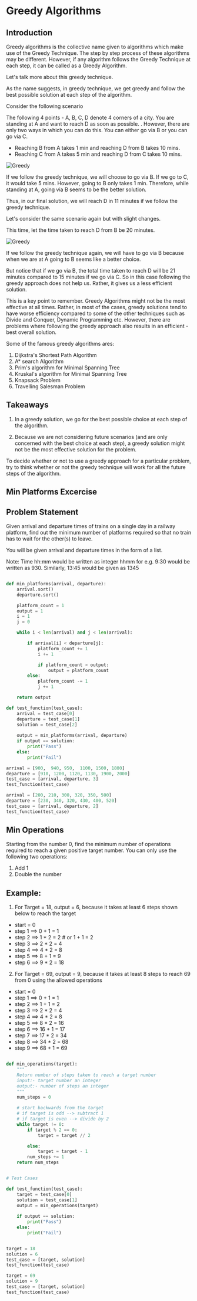 # Greedy Algorithms

## Introduction
Greedy algorithms is the collective name given to algorithms which make use of the Greedy Technique. The step by step process of these algorithms may be different. However, if any algorithm follows the Greedy Technique at each step, it can be called as a Greedy Algorithm.

Let's talk more about this greedy technique.

As the name suggests, in greedy technique, we get greedy and follow the best possible solution at each step of the algorithm.

Consider the following scenario

The following 4 points - A, B, C, D denote 4 corners of a city. You are standing at A and want to reach D as soon as possible. . However, there are only two ways in which you can do this. You can either go via B or you can go via C.

* Reaching B from A takes 1 min and reaching D from B takes 10 mins.
* Reaching C from A takes 5 min and reaching D from C takes 10 mins.

![Greedy](https://github.com/budostylz/Algorithms-and-Data-Structures/blob/master/Advance%20Algorithms/Greedy%20Algorithms/greedy1.PNG "Greedy")

If we follow the greedy technique, we will choose to go via B. If we go to C, it would take 5 mins. However, going to B only takes 1 min. Therefore, while standing at A, going via B seems to be the better solution.

Thus, in our final solution, we will reach D in 11 minutes if we follow the greedy technique.

Let's consider the same scenario again but with slight changes.

This time, let the time taken to reach D from B be 20 minutes.

![Greedy](https://github.com/budostylz/Algorithms-and-Data-Structures/blob/master/Advance%20Algorithms/Greedy%20Algorithms/greedy2.PNG "Greedy")

If we follow the greedy technique again, we will have to go via B because when we are at A going to B seems like a better choice.

But notice that if we go via B, the total time taken to reach D will be 21 minutes compared to 15 minutes if we go via C. So in this case following the greedy approach does not help us. Rather, it gives us a less efficient solution.

This is a key point to remember. Greedy Algorithms might not be the most effective at all times. Rather, in most of the cases, greedy solutions tend to have worse efficiency compared to some of the other techniques such as Divide and Conquer, Dynamic Programming etc. However, there are problems where following the greedy approach also results in an efficient - best overall solution.

Some of the famous greedy algorithms ares:

1. Dijkstra's Shortest Path Algorithm
2. A* search Algorithm
3. Prim's algorithm for Minimal Spanning Tree
4. Kruskal's algorithm for Minimal Spanning Tree
5. Knapsack Problem
6. Travelling Salesman Problem

## Takeaways
1. In a greedy solution, we go for the best possible choice at each step of the algorithm.

2. Because we are not considering future scenarios (and are only concerned with the best choice at each step), a greedy solution might not be the most effective solution for the problem.

To decide whether or not to use a greedy approach for a particular problem, try to think whether or not the greedy technique will work for all the future steps of the algorithm.

## Min Platforms Excercise

## Problem Statement
Given arrival and departure times of trains on a single day in a railway platform, find out the minimum number of platforms required so that no train has to wait for the other(s) to leave.

You will be given arrival and departure times in the form of a list.

Note: Time hh:mm would be written as integer hhmm for e.g. 9:30 would be written as 930. Similarly, 13:45 would be given as 1345

```python

def min_platforms(arrival, departure):
    arrival.sort()
    departure.sort()

    platform_count = 1
    output = 1
    i = 1
    j = 0

    while i < len(arrival) and j < len(arrival):

        if arrival[i] < departure[j]:
            platform_count += 1
            i += 1

            if platform_count > output:
                output = platform_count
        else:
            platform_count -= 1
            j += 1

    return output

def test_function(test_case):
    arrival = test_case[0]
    departure = test_case[1]
    solution = test_case[2]
    
    output = min_platforms(arrival, departure)
    if output == solution:
        print("Pass")
    else:
        print("Fail")

arrival = [900,  940, 950,  1100, 1500, 1800]
departure = [910, 1200, 1120, 1130, 1900, 2000]
test_case = [arrival, departure, 3]
test_function(test_case)

arrival = [200, 210, 300, 320, 350, 500]
departure = [230, 340, 320, 430, 400, 520]
test_case = [arrival, departure, 2]
test_function(test_case)

```

## Min Operations

Starting from the number 0, find the minimum number of operations required to reach a given positive target number. You can only use the following two operations:

1. Add 1
2. Double the number

## Example:
1. For Target = 18, output = 6, because it takes at least 6 steps shown below to reach the target

* start = 0
* step 1 ==> 0 + 1 = 1
* step 2 ==> 1 * 2 = 2 # or 1 + 1 = 2
* step 3 ==> 2 * 2 = 4
* step 4 ==> 4 * 2 = 8
* step 5 ==> 8 + 1 = 9
* step 6 ==> 9 * 2 = 18

2. For Target = 69, output = 9, because it takes at least 8 steps to reach 69 from 0 using the allowed operations

* start = 0
* step 1 ==> 0 + 1 = 1
* step 2 ==> 1 + 1 = 2
* step 3 ==> 2 * 2 = 4
* step 4 ==> 4 * 2 = 8
* step 5 ==> 8 * 2 = 16
* step 6 ==> 16 + 1 = 17
* step 7 ==> 17 * 2 = 34
* step 8 ==> 34 * 2 = 68
* step 9 ==> 68 + 1  = 69


```python

def min_operations(target):
    """
    Return number of steps taken to reach a target number
    input:- target number an integer
    output:- number of steps an integer
    """
    num_steps = 0
    
    # start backwards from the target
    # if target is odd --> subtract 1
    # if target is even --> divide by 2
    while target != 0:
        if target % 2 == 0:
            target = target // 2

        else:
            target = target - 1
        num_steps += 1
    return num_steps


# Test Cases

def test_function(test_case):
    target = test_case[0]
    solution = test_case[1]
    output = min_operations(target)
    
    if output == solution:
        print("Pass")
    else:
        print("Fail")


target = 18
solution = 6
test_case = [target, solution]
test_function(test_case)

target = 69
solution = 9
test_case = [target, solution]
test_function(test_case)





```



